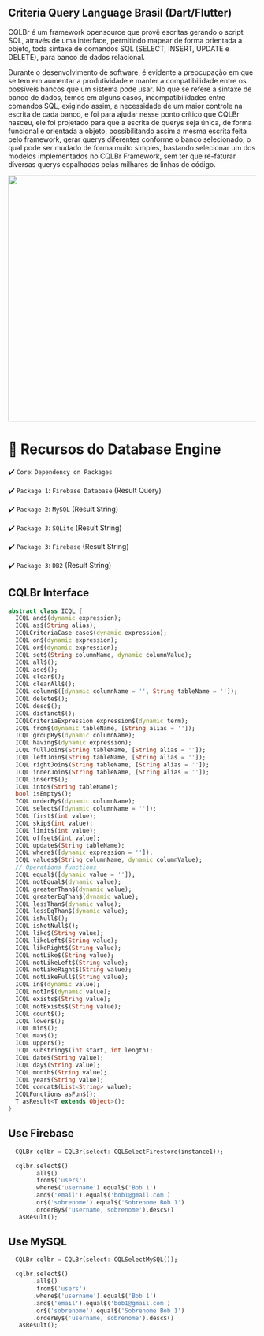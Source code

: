 ## Criteria Query Language Brasil (Dart/Flutter)

CQLBr é um framework opensource que provê escritas gerando o script SQL, através de uma interface, permitindo mapear de forma orientada a objeto, toda sintaxe de comandos SQL (SELECT, INSERT, UPDATE e DELETE), para banco de dados relacional.

Durante o desenvolvimento de software, é evidente a preocupação em que se tem em aumentar a produtividade e manter a compatibilidade entre os possíveis bancos que um sistema pode usar. No que se refere a sintaxe de banco de dados, temos em alguns casos, incompatibilidades entre comandos SQL, exigindo assim, a necessidade de um maior controle na escrita de cada banco, e foi para ajudar nesse ponto crítico que CQLBr nasceu, ele foi projetado para que a escrita de querys seja única, de forma funcional e orientada a objeto, possibilitando assim a mesma escrita feita pelo framework, gerar querys diferentes conforme o banco selecionado, o qual pode ser mudado de forma muito simples, bastando selecionar um dos modelos implementados no CQLBr Framework, sem ter que re-faturar diversas querys espalhadas pelas milhares de linhas de código.

<img src="https://www.isaquepinheiro.com.br/projetos/cqlbr-framework-for-delphilazarus-65199.png" width="1280" height="500">

# :hammer: Recursos do Database Engine

:heavy_check_mark: `Core`: ```Dependency on Packages```

:heavy_check_mark: `Package 1`: ```Firebase Database``` (Result Query)

:heavy_check_mark: `Package 2`: ```MySQL``` (Result String)

:heavy_check_mark: `Package 3`: ```SQLite``` (Result String)

:heavy_check_mark: `Package 3`: ```Firebase``` (Result String)

:heavy_check_mark: `Package 3`: ```DB2``` (Result String)


## CQLBr Interface

```Dart
abstract class ICQL {
  ICQL and$(dynamic expression);
  ICQL as$(String alias);
  ICQLCriteriaCase case$(dynamic expression);
  ICQL on$(dynamic expression);
  ICQL or$(dynamic expression);
  ICQL set$(String columnName, dynamic columnValue);
  ICQL all$();
  ICQL asc$();
  ICQL clear$();
  ICQL clearAll$();
  ICQL column$([dynamic columnName = '', String tableName = '']);
  ICQL delete$();
  ICQL desc$();
  ICQL distinct$();
  ICQLCriteriaExpression expression$(dynamic term);
  ICQL from$(dynamic tableName, [String alias = '']);
  ICQL groupBy$(dynamic columnName);
  ICQL having$(dynamic expression);
  ICQL fullJoin$(String tableName, [String alias = '']);
  ICQL leftJoin$(String tableName, [String alias = '']);
  ICQL rightJoin$(String tableName, [String alias = '']);
  ICQL innerJoin$(String tableName, [String alias = '']);
  ICQL insert$();
  ICQL into$(String tableName);
  bool isEmpty$();
  ICQL orderBy$(dynamic columnName);
  ICQL select$([dynamic columnName = '']);
  ICQL first$(int value);
  ICQL skip$(int value);
  ICQL limit$(int value);
  ICQL offset$(int value);
  ICQL update$(String tableName);
  ICQL where$([dynamic expression = '']);
  ICQL values$(String columnName, dynamic columnValue);
  // Operations functions
  ICQL equal$([dynamic value = '']);
  ICQL notEqual$(dynamic value);
  ICQL greaterThan$(dynamic value);
  ICQL greaterEqThan$(dynamic value);
  ICQL lessThan$(dynamic value);
  ICQL lessEqThan$(dynamic value);
  ICQL isNull$();
  ICQL isNotNull$();
  ICQL like$(String value);
  ICQL likeLeft$(String value);
  ICQL likeRight$(String value);
  ICQL notLike$(String value);
  ICQL notLikeLeft$(String value);
  ICQL notLikeRight$(String value);
  ICQL notLikeFull$(String value);
  ICQL in$(dynamic value);
  ICQL notIn$(dynamic value);
  ICQL exists$(String value);
  ICQL notExists$(String value);
  ICQL count$();
  ICQL lower$();
  ICQL min$();
  ICQL max$();
  ICQL upper$();
  ICQL substring$(int start, int length);
  ICQL date$(String value);
  ICQL day$(String value);
  ICQL month$(String value);
  ICQL year$(String value);
  ICQL concat$(List<String> value);
  ICQLFunctions asFun$();
  T asResult<T extends Object>();
}
```
## Use Firebase

```dart
  CQLBr cqlbr = CQLBr(select: CQLSelectFirestore(instance1));

  cqlbr.select$()
       .all$()
       .from$('users')
       .where$('username').equal$('Bob 1')
       .and$('email').equal$('bob1@gmail.com')
       .or$('sobrenome').equal$('Sobrenome Bob 1')
       .orderBy$('username, sobrenome').desc$()
  .asResult();
```
## Use MySQL

```dart
  CQLBr cqlbr = CQLBr(select: CQLSelectMySQL());

  cqlbr.select$()
       .all$()
       .from$('users')
       .where$('username').equal$('Bob 1')
       .and$('email').equal$('bob1@gmail.com')
       .or$('sobrenome').equal$('Sobrenome Bob 1')
       .orderBy$('username, sobrenome').desc$()
  .asResult();
```
